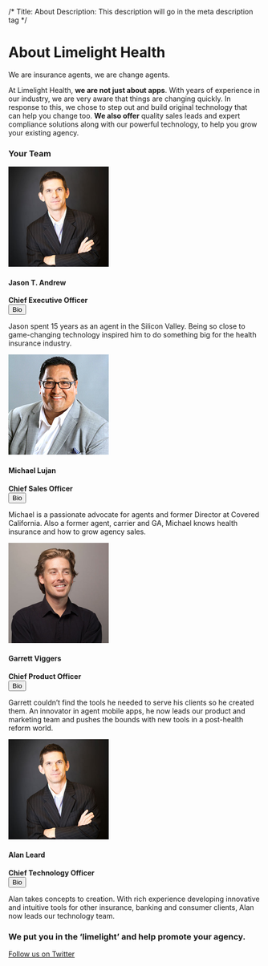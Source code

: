 /*
Title: About
Description: This description will go in the meta description tag
*/


<div class="container about-page-header">
	<div class="page-header text-center">
		<h1>About Limelight Health</h1>
	</div>
</div>

<section class="bg-ll-gray-light">
	<div class="container">
		<div class="row">
			<div class="col-md-8 center-block text-center">
				<p class="lead">We are insurance agents, we are change agents.</p>
				<p>At Limelight Health, <strong>we are not just about apps</strong>.  With years of experience in our industry, we are very aware that things are changing quickly.  In response to this, we chose to step out and build original technology that can help you change too.  <strong>We also offer</strong> quality sales leads and expert compliance solutions along with our powerful technology, to help you grow your existing agency.</p>
			</div>
		</div>
	</div>
</section>

<section>
	<div class="container">
		<div class="row text-center bios">
			<h3>Your Team</h3>
			<div class="col-sm-2 col-md-3">
				<img src="themes/flat-ui/images/jason.jpg" width="200px" height="200px" class="img-responsive img-circle center-block" alt="Jason T. Andrew">
				<h4>Jason T. Andrew</h4>
				<strong>Chief Executive Officer</strong><br>
				<button class="btn btn-link bio-link">Bio <span class="fui-triangle-down-small"></span></button>
				<p class="bio">Jason spent 15 years as an agent in the Silicon Valley. Being so close to game-changing technology inspired him to do something big for the health insurance industry.</p>
			</div>
			<div class="col-sm-2 col-md-3">
				<img src="themes/flat-ui/images/michael.jpg" width="200px" height="200px" class="img-responsive img-circle center-block" alt="Jason T. Andrew">
				<h4>Michael Lujan</h4>
				<strong>Chief Sales Officer</strong><br>
				<button class="btn btn-link bio-link">Bio <span class="fui-triangle-down-small"></span></button>
				<p class="bio">Michael is a passionate advocate for agents and former Director at Covered California. Also a former agent, carrier and GA, Michael knows health insurance and how to grow agency sales.</p>
			</div>
			<div class="col-sm-2 col-md-3">
				<img src="themes/flat-ui/images/garrett.jpg" width="200px" height="200px" class="img-responsive img-circle center-block" alt="Jason T. Andrew">
				<h4>Garrett Viggers</h4>
				<strong>Chief Product Officer</strong><br>
				<button class="btn btn-link bio-link">Bio <span class="fui-triangle-down-small"></span></button>
				<p class="bio">Garrett couldn’t find the tools he needed to serve his clients so he created them. An innovator in agent mobile apps, he now leads our product and marketing team and pushes the bounds with new tools in a post-health reform world.</p>
			</div>
			<div class="col-sm-2 col-md-3">
				<img src="themes/flat-ui/images/jason.jpg" width="200px" height="200px" class="img-responsive img-circle center-block" alt="Jason T. Andrew">
				<h4>Alan Leard</h4>
				<strong>Chief Technology Officer</strong><br>
				<button class="btn btn-link bio-link">Bio <span class="fui-triangle-down-small"></span></button>
				<p class="bio">Alan takes concepts to creation. With rich experience developing innovative and intuitive tools for other insurance, banking and consumer clients, Alan now leads our technology team.</p>
			</div>
		</div>
	</div>
</section>

<section class="bg-ll-gray-light">
	<div class="container">
		<div class="row">
			<div class="col-md-8 center-block text-center">
				<h3>We put you in the ‘limelight’ and help promote your agency.</h3>
				<a href="https://twitter.com/LimelightHealth" class="btn btn-social-twitter btn-hg btn-embossed"><span class="fui-twitter"></span> Follow us on Twitter</a>
			</div>
		</div>
	</div>
</section>